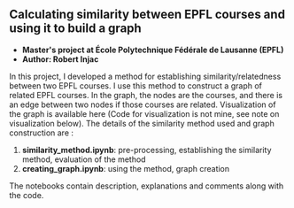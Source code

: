 ## Calculating similarity between EPFL courses and using it to build a graph
* __Master's project at École Polytechnique Fédérale de Lausanne (EPFL)__
* __Author: Robert Injac__

In this project, I developed a method for establishing similarity/relatedness between two EPFL courses. I use this method to construct a graph of related EPFL courses. In the graph, the nodes are the courses, and there is an edge between two nodes if those courses are related. Visualization of the graph is available here (Code for visualization is not mine, see note on visualization below). The details of the similarity method used and graph construction are :
1. __similarity_method.ipynb__: pre-processing, establishing the similarity method, evaluation of the method
2. __creating_graph.ipynb__: using the method, graph creation

The notebooks contain description, explanations and comments along with the code.